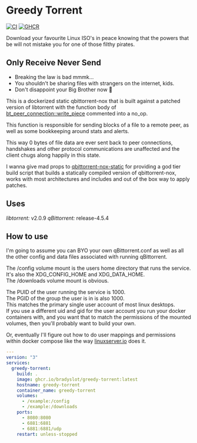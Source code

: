 # Greedy Torrent

[![CI](https://github.com/bradyslot/greedy-torrent/actions/workflows/ci.yml/badge.svg)](https://github.com/bradyslot/greedy-torrent/actions)
[![GHCR](https://img.shields.io/badge/latest-blue?style=flat&logo=docker&logoColor=ffffff&label=greedy-torrent&labelColor=555555&color=0366d6)](https://ghcr.io/bradyslot/greedy-torrent)

Download your favourite Linux ISO's in peace knowing that the powers that be
will not mistake you for one of those filthy pirates.  

## Only Receive Never Send

- Breaking the law is bad mmmk...
- You shouldn't be sharing files with strangers on the internet, kids.
- Don't disappoint your Big Brother now :eyes:

This is a dockerized static qbittorrent-nox that is built against a patched
version of libtorrent with the function body of [bt_peer_connection::write_piece](https://github.com/arvidn/libtorrent/blob/RC_2_0/src/bt_peer_connection.cpp#L2632)
commented into a no_op.  

This function is responsible for sending blocks of a file to a remote peer, as 
well as some bookkeeping around stats and alerts.  

This way 0 bytes of file data are ever sent back to peer connections, handshakes
and other protocol communications are unaffected and the client chugs along
happily in this state.  

I wanna give mad props to [qbittorrent-nox-static](https://github.com/userdocs/qbittorrent-nox-static)
for providing a god tier build script that builds a statically compiled version
of qbittorrent-nox, works with most architectures and includes and out of the
box way to apply patches.  

## Uses

*libtorrent:* v2.0.9
*qBittorrent:* release-4.5.4

## How to use

I'm going to assume you can BYO your own qBittorrent.conf as well as all the
other config and data files associated with running qBittorrent.  

The /config volume mount is the users home directory that runs the service.  
It's also the XDG_CONFIG_HOME and XDG_DATA_HOME.  
The /downloads volume mount is obvious.  

The PUID of the user running the service is 1000.  
The PGID of the group the user is in is also 1000.  
This matches the primary single user account of most linux desktops.  
If you use a different uid and gid for the user account you run your docker
containers with, and you want that to match the permissions of the mounted
volumes, then you'll probably want to build your own.  

Or, eventually I'll figure out how to do user mappings and permissions within
docker compose like the way [linuxserver.io](https://docs.linuxserver.io/images/docker-qbittorrent)
does it.  

```yaml
---
version: "3"
services:
  greedy-torrent:
    build: .
    image: ghcr.io/bradyslot/greedy-torrent:latest
    hostname: greedy-torrent
    container_name: greedy-torrent
    volumes:
      - /example:/config
      - /example:/downloads
    ports:
      - 8080:8080
      - 6881:6881
      - 6881:6881/udp
    restart: unless-stopped
```
